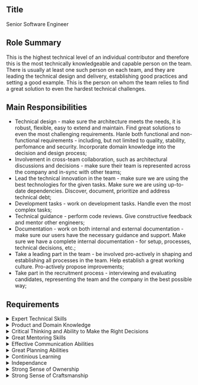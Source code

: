 ## Title
Senior Software Engineer

## Role Summary
This is the highest technical level of an individual contributor and therefore this is the most technically knowledgeable and capable person on the team. There is usually at least one such person on each team, and they are leading the technical design and delivery, establishing good practices and setting a good example. This is the person on whom the team relies to find a great solution to even the hardest technical challenges.

## Main Responsibilities
 - Technical design - make sure the architecture meets the needs, it is robust, flexible, easy to extend and maintain. Find great solutions to even the most challenging requirements. Hanle both functional and non-functional requirements - including, but not limited to quality, stability, perfomance and security. Incorporate domain knowledge into the decision and design process;  
 - Involvement in cross-team collaboration, such as architectural discussions and decisions - make sure their team is represented across the company and in-sync with other teams;  
 - Lead the technical innovation in the team - make sure we are using the best technologies for the given tasks. Make sure we are using up-to-date dependencies. Discover, document, prioritize and address technical debt;  
 - Development tasks - work on development tasks. Handle even the most complex tasks;  
 - Technical guidance - perform code reviews. Give constructive feedback and mentor other engineers;  
 - Documentation - work on both internal and external documentation - make sure our users have the necessary guidance and support. Make sure we have a complete internal documentation - for setup, processes, technical decisions, etc.;  
 - Take a leading part in the team - be involved pro-actively in shaping and establishing all processes in the team. Help establish a great working culture. Pro-actively propose improvements;  
 - Take part in the recruitment process - interviewing and evaluating candidates, representing the team and the company in the best possible way;  

## Requirements
<details>
  <summary>Expert Technical Skills</summary>

  - technical mastery - while a proficient developer might know how to use a tool or a framework, a master truly understands its intricacies, underlying principles, and the rationale behind its design;  
  - adaptability and versatility - a senior developer can quickly adapt to new technologies or methodologies. Their foundational knowledge allows them to see parallels and transfer their expertise, shortening the learning curve. They can switch between tools, languages, or paradigms without feeling tethered to any particular one, showcasing their flexibility and adaptability;  
  - innovation - while proficient developers might strictly follow best practices, masters know when to bend the rules. Their deep understanding enables them to innovate, pushing boundaries and crafting novel solutions. Their mastery often extends to contributions to the community, be it through open-source projects, tools, or thought leadership, furthering the domain’s knowledge;  
  - programming - a senior developer has an in-depth understanding of the programming language/s used. While a proficient developer can write code to achieve a given task, a master in a programming language posesses the knowledge when to use which construct. A senior developer always writes Clean code that is easy to read and maintain and leaves no traces of mess or struggle with the code;  
  - algorithms and patterns - a senior developer has an in-depth knowledge of algorithms and patterns and can recognize when to use the right one. They can perform a Complexity analysis during the design phase and choose the best solution;  
  - architecture and system design - a senior developer has an in-depth knowledge of different architecture types and concepts, they understand the trade-offs of different design choices and can produce a good design for different architecture needs. Senior developers can not only see the big picture, but also design it;  
  - communication architectures and protocols - a senior developer posseses a deep understanding how different systems talk to each other and they know which protocol or format is most appropriate for which situation - ex. REST, WebSocket, HTTP, JSON, GraphQL, RCP, SSH, Prottobuff, etc.;  
  - data storage - storing data is at the heart of most software applications and a senior developer must have an in-depth understanding of different data persistence options. They are able to design the most appropriate data format and storage for each situation, ensuring a reliable, safe, fast and robust work with the data;  
  - security - security is critical for all systems and an in-depth understanding in the field is crucial for senior developers. They must be applying Defensive programming technics, must always think about the threat landscape of their systems and services and they must always keep up-to-date with new developments in security;  
  - performance - a senior developer has not only an excellent ability to test and analyse performance and find bottlenecks, but is also able to optimze the system to perform at its best. A senior developer can recognize the performance needs at the design phase and create the appropriate architecture in advance;  
  - domain specific technical knowledge - a senior developer posses a vast amount of domain specific technical knowledge and can apply it in their day to day tasks - ex. working in the payments domain would require knowledge of payment protocols used by PoS devices, mTLS, Linux, cloud, and so on;  
  - expert understanding of CI/CD - a senior developer understands the benefits of frequent and short feedback loops. They can use their knowledge of CI/CD to implement processes that allow for frequenet, quick, consistent, safe and painless deployments;  

</details>

<details>
  <summary>Product and Domain Knowledge</summary>
  
  - understanding of customer requirements - a senior developer posseses a vast amount of knowledge about the domain they are working in. They are intimately familiar with the business and customer needs and are able to understand, predict and propose user requirements. Senior developers can discuss potention new features with Product people, propose new functionalities and even challenge decisions, all in the effort to deliver the best product for the customer;  
  - customer impact - the senior developer's understanding of the customer's business allows them to properly prioritize work, including responding to issues and incidents, based on customer impact. They can often predict which features are going to bring in the most value, and which defects are going to cost the most harm;  
  - domain-driven design - a senior developer is able to incorporate their in-depth domain knowledge into the technical and system design, therefore building applications that address the needs of the business and prevent any losses or missed opportunities;  
  - bridging technical and non-technical worlds - senior developers are able to understand and translate product requirements into technical ones and vice versa - they can explain in plain and clear language any technical challenges, solutions and jargon to non-technical people;  
  - gathering requirements and feedback - they are able to engage with clients, users and stakeholders, asking the right questions and understanding the needs behind the requirements. Pro-actively suggesting ideas for new developments and solutions, discussing them, taking feedback and adjusting in a timely manner;  

</details>

<details>
  <summary>Critical Thinking and Ability to Make the Right Decisions</summary>

  - making informed decisions - senior developers make decisions which are baked up by extensive research, data analysis and previous experience;  
  - evaluating alternatives and understand trade-offs - senior developers are able to understand requirements and potential roadblocks and choose the right technology for the particular situation. Rather than jumping to the first solution that comes to mind, senior developers evaluate multiple alternatives. They weigh the merits and demerits of each potential solution, ensuring that the chosen path is optimal and not just convenient;  
  - prioritization - they can recognize which features or tasks will bring the most value and can prioritize them. They consider different stakeholders when doing so - customers, their own team as well as other engineering teams, operation teams, etc.;  
  - long-term vision - senior developers make sure the solution doesn't just solve the problem at hand, but it remains viable in the long-term as well;  
  - contingency planning - even the best plans sometimes break apart, but senior developers have contingency plans and strategies for such scenarios and they can notice them early on and are able to remedy them successfully;  
  - ethical and responsible decision making - making sure decisions are aligned with the company's ethics and responsibility commitments and keep the renome of the company - ex. keeping data privacy, treating users with respect and equality, lowering environmental impact, etc.;  
  - analytical rigor - diving deep into problems, looking at them from different angles, breaking them into small pieces, and finding different paths to solutions;  
  - questioning assumptions - assumptions are often different from reality - senior developer will always make sure their assumptions are verified and acurrate in the real world;  
  - perspective shifting - senior developers need to be able to look both the small details and the big-picture. They need to be able to quickly shift their perspective from in-depth implementation details, to large scale architecture problems;  
  - continous reflection - senior developers frequently introspect their decisions, evaluate their successes and their missteps, ensuring continous learning and improvement;  
  - seeking feedback - senior developers actively seek feedback and take it into consideration, ensuring the success of their solutions as well as fostering a culture of collaboration and collective growth;  

</details>

<details>
  <summary>Great Mentoring Skills</summary>

  - sharing technical expertise - senior developers make sure their decisions are visible to the team, but also that they are well explained, so that others understand the "whys", not just the "hows";  
  - fostering problem solving skills - rather than providing direct solutions, senior developers often guide their mentees through the problem-solving process, encouraging them to think critically, analyze problems, and arrive at solutions independently. This approach helps mentees develop resilience and self-reliance;  
  - encouraging continous learning - senior developers inspire a culture of continuous learning, directing mentees to resources, courses, workshops, or conferences that can help them stay updated and expand their skill sets;  
  - providing constructive feedback - senior developers provide constructive critiques of code, design choices, or problem-solving approaches. This feedback, when delivered empathetically, accelerates the learning process and refines the skills of the mentee;  
  - nurturing soft skills - senior developers also guide mentees in honing soft skills like communication, teamwork, time management, and more. These skills are often as vital as technical knowledge in a collaborative work environment;  
  - building confidence - celebrating successes, providing reassurance during challenges, and instilling a sense of belonging, they help mentees gain self-assuredness in their abilities;  
  - creating a safe environemnt - senior developers foster an environment where mentees feel safe to ask questions, admit mistakes, and express their concerns without fear of harsh judgment;  
  - promoting collaboration and networking - senior developers introduce mentees to the broader developer community, helping them establish valuable connections, collaborate on projects, and understand the importance of teamwork in software development;  

</details>

<details>
  <summary>Effective Communication Abilities</summary>
 
  - facilitating collaboration - senior developers understand that software is build by teams and they facilitate a culture of teamwork and collaboration, preventing missteps or redundancies;  
  - presentation skills - a senior developer posses great presentation skills, allowing them to clearly communicate important information. They can represent their team and company in the best light possible both internally and externally. Senior developers know how to present the information in a consice and easy to understand way and how to structure it in a way that the essence comes through;  
  - advocacy and influence - through effective communication, advocate for best practices, tools, or methodologies, influencing decisions that align with both technical excellence and business objectives;  
  - active listening - senior developers are engaged in conversations, not only when presenting their own ideas, but also when listening to others. They can understand the concepts and see things from the viewpoint of the other person;  
  - emotional intelligence - senior developers are able to control their emotions and keep a cool head even in heated discussions. They are able to keep the proper tone in disputes and clashes of opinions. Senior developers know they are not always right, and are able to be persuaded to change their mind, when provided with convincing arguments. They don't allow their emotions to steer them in the wrong direction; 
  - friendliness and positive attitude - senior developers approach any interaction with others and any technical challenge with positive attitude, trying to find working solutions, instead of only listing problems;  

</details>

<details>
  <summary>Great Planning Abilities</summary>

  - time management - managing time isn’t just about clocking hours - it’s an intricate dance of prioritization, delegation, and efficient execution;  
  - prioritization - Senior developers have an innate ability to distinguish between what’s urgent and what’s important. They focus on tasks that align with project goals, ensuring that pivotal components get the attention they deserve;  
  - multitasking - senior developers often juggle multiple tasks. However, they do so without letting one hamper the quality of another;  
  - delegation - Recognizing that they don’t need to handle everything themselves, senior developers delegate tasks based on team members’ strengths and expertise. This ensures optimal results and cultivates growth within the team. Post-delegation, they maintain open communication channels, ready to assist, guide, or course-correct as needed, ensuring tasks stay on track;  
  - estimates and planning - senior developers can use their vast experience to accurately understand the complexity and estimate the time it will take to handle a given task. They know when and how much buffers to put to account for unforseen challenges. They have backup plans in place, ensuring there is more than one path to success.

</details>

<details>
  <summary>Continious Learning</summary>

  - innate curiosity - senior developers are curious by nature. They are self-driven in learning new things and exploring the unknown. They don't limit themselves to their current domain, but often venture outside of it;  
  - evolution - senior developers follow the technological evolution trends and stay up-to-date with the latest innovations. This ensures that they are always employing the most effective and efficient techniques;  
  - community engagement - senior developers broaden their knowledge by often getting involved in their community - taking part in open-source projects, attending and speaking at conferences, joining forums and user groups, discussing ideas and getting diverse perspectives. Represent the team and the company in the best light possible;  

</details>

<details>
  <summary>Independance</summary>

  Senior developers work autonomously, without a close supervisions. They can be trusted to produce the best possible solution to a problem. Their experience and careful consideration when designing a system, rarely results in a not suitable solution;  

</details>

<details>
  <summary>Strong Sense of Ownership</summary>

  A senior developer exhibit strong sense ownership - they consider their work to be their "baby" and are always pushing for everything to be perfect. "Not my job" is not in the dictionary of the senior developer;  

</details>

<details>
  <summary>Strong Sense of Craftsmanship</summary>

  Senior developers are holding themselves to the highest standards. They respect their craft and are constantly mastering it. Senior developers always push to get the best results possible. As a master, they are able to recognize and appreciate the masterful work done by others;  

</details>
